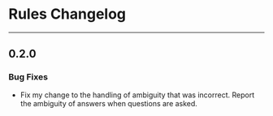 # Rules Changelog

---

## 0.2.0

### Bug Fixes

- Fix my change to the handling of ambiguity that was incorrect. Report the ambiguity of answers when questions are asked.
